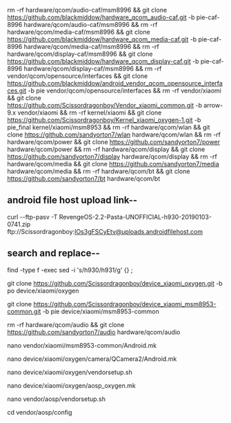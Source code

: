 rm -rf hardware/qcom/audio-caf/msm8996 && git clone https://github.com/blackmiddow/hardware_qcom_audio-caf.git -b pie-caf-8996 hardware/qcom/audio-caf/msm8996 && rm -rf hardware/qcom/media-caf/msm8996 && git clone https://github.com/blackmiddow/hardware_qcom_media-caf.git -b pie-caf-8996 hardware/qcom/media-caf/msm8996 && 
rm -rf hardware/qcom/display-caf/msm8996 && git clone https://github.com/blackmiddow/hardware_qcom_display-caf.git -b pie-caf-8996 hardware/qcom/display-caf/msm8996 && rm -rf vendor/qcom/opensource/interfaces && git clone https://github.com/blackmiddow/android_vendor_qcom_opensource_interfaces.git -b pie vendor/qcom/opensource/interfaces && rm -rf vendor/xiaomi && git clone https://github.com/Scissordragonboy/Vendor_xiaomi_common.git -b arrow-9.x vendor/xiaomi && rm -rf kernel/xiaomi && git clone https://github.com/Scissordragonboy/Kernel_xiaomi_oxygen-1.git -b pie_final kernel/xiaomi/msm8953 && 
rm -rf hardware/qcom/wlan && git clone https://github.com/sandyorton7/wlan hardware/qcom/wlan && 
rm -rf hardware/qcom/power && git clone https://github.com/sandyorton7/power hardware/qcom/power && rm -rf hardware/qcom/display && git clone https://github.com/sandyorton7/display hardware/qcom/display && rm -rf hardware/qcom/media && git clone https://github.com/sandyorton7/media hardware/qcom/media && 
rm -rf hardware/qcom/bt && git clone https://github.com/sandyorton7/bt hardware/qcom/bt


## android file host upload link-- ##
curl --ftp-pasv -T RevengeOS-2.2-Pasta-UNOFFICIAL-h930-20190103-0741.zip ftp://Scissordragonboy:IOs3gFSCyEtv@uploads.androidfilehost.com


## search and replace-- ##
find -type f -exec sed -i 's/h930/h931/g' {} \;



git clone https://github.com/Scissordragonboy/device_xiaomi_oxygen.git -b po device/xiaomi/oxygen



git clone https://github.com/Scissordragonboy/device_xiaomi_msm8953-common.git -b pie device/xiaomi/msm8953-common







rm -rf hardware/qcom/audio && git clone https://github.com/sandyorton7/audio hardware/qcom/audio




nano vendor/xiaomi/msm8953-common/Android.mk

nano device/xiaomi/oxygen/camera/QCamera2/Android.mk

nano device/xiaomi/oxygen/vendorsetup.sh

nano device/xiaomi/oxygen/aosp_oxygen.mk

nano vendor/aosp/vendorsetup.sh

cd vendor/aosp/config
